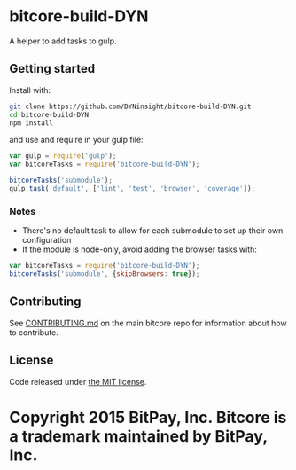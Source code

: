 # bitcore-build-DYN

A helper to add tasks to gulp.

## Getting started

Install with:

```sh
git clone https://github.com/DYNinsight/bitcore-build-DYN.git
cd bitcore-build-DYN
npm install
```

and use and require in your gulp file:

```javascript
var gulp = require('gulp');
var bitcoreTasks = require('bitcore-build-DYN');

bitcoreTasks('submodule');
gulp.task('default', ['lint', 'test', 'browser', 'coverage']);
```

### Notes

* There's no default task to allow for each submodule to set up their own configuration
* If the module is node-only, avoid adding the browser tasks with:
```javascript
var bitcoreTasks = require('bitcore-build-DYN');
bitcoreTasks('submodule', {skipBrowsers: true});
```

## Contributing

See [CONTRIBUTING.md](https://github.com/bitpay/bitcore) on the main bitcore repo for information about how to contribute.

## License

Code released under [the MIT license](https://github.com/bitpay/bitcore/blob/master/LICENSE).

Copyright 2015 BitPay, Inc. Bitcore is a trademark maintained by BitPay, Inc.
=======
